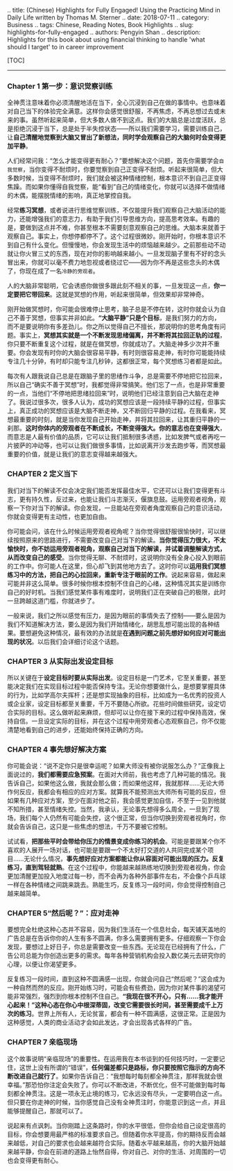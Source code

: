 .. title: (Chinese) Highlights for Fully Engaged! Using the Practicing Mind in Daily Life written by Thomas M. Sterner
.. date: 2018-07-11
.. category: Business
.. tags: Chinese, Reading Notes, Book Highlights
.. slug: highlights-for-fully-engaged
.. authors: Pengyin Shan
.. description: Highlights for this book about using financial thinking to handle 'what should I target' to in career improvement

[TOC]

* * *

### Chapter 1 第一步：意识觉察训练

全神贯注意味着你必须清醒地活在当下，全心沉浸到自己在做的事情中。也意味着对自己当下的体验完全满意。这样你会感觉很舒服，不再焦虑，不再总想过去或未来的事。虽然听起来简单，但大多数人做不到这点。我们的大脑总是过度活跃，总是拒绝沉浸于当下，总是处于半失控状态——所以我们需要学习，需要训练自己，让**自己清醒地觉察到大脑又冒出了新想法，同时学会观察自己的大脑何时会变得更加平静**。

人们经常问我：“怎么才能变得更有耐心？”要想解决这个问题，首先你需要学会`自我觉察`，当你变得不耐烦时，你要觉察到自己正变得不耐烦。听起来很简单，但大多数时候，当变得不耐烦时，我们就会被这种情绪控制，根本意识不到自己正变得焦躁。而如果你懂得自我觉察，能“看到”自己的情绪变化，你就可以选择不做情绪的木偶，能摆脱情绪的影响，真正地掌控自我。


经常**练习冥想**，或者说进行思维觉察训练，不仅能提升我们观察自己大脑活动的能力，还能增强我们的意志力，有助于我们引导思维方向，提高思考效率。有趣的是，要做到这点并不难，你甚至根本不需要刻意观察自己的思维。大脑本来就善于观察自己。事实上，你想停都停不了。这个过程很微妙。刚开始时，你根本意识不到自己有什么变化。但慢慢地，你会发现生活中的烦恼越来越少。之前那些动不动就让你火冒三丈的东西，现在对你的影响越来越小。一旦发现脑子里有不好的念头冒出来，你就可以毫不费力地忽视或者绕过它——因为你不再是这些念头的木偶了，你现在成了一名`冷静的旁观者`。


人的大脑非常聪明，它会诱惑你做很多跟此刻不相关的事，一旦发现这一点，**你一定要把它带回来**。这就是冥想的作用，听起来很简单，但效果却非常神奇。


刚开始做冥想时，你可能会很难停止思考，脑子总是不停在转，这时你就会认为自己不善于冥想，但事实并非如此。**“大脑平静”只是个目标**，是我们努力的方向，而不是要说明你有多差劲儿。你之所以觉得自己不擅长，那说明你的思考角度有问题。事实上，**冥想其实就是一个不断发现思绪偏离，并不断将其拉回正轨的过程**，你只要不断重复这个过程，就是在做冥想，你就成功了。大脑走神多少次并不重要。你会发现有时你的大脑会很容易平静，有时则很容易走神，有时你可能能持续专注几十分钟，有时却只能专注几秒钟，这都很正常，每个冥想练习者都是如此。


每次有人跟我说自己总是在跟脑子里的思绪作斗争，总是需要不停地把它拉回来，所以自己“确实不善于冥想”时，我都觉得非常搞笑。他们忘了一点，也是非常重要的一点，当他们“不停地把思绪拉回来”时，说明他们已经注意到自己大脑在走神了。我说过很多次，很多人认为，成功的冥想应该是一段持续平静的过程，但事实上，真正成功的冥想应该是大脑不断走神，又不断回归平静的过程。在我看来，冥想最重要的时刻，就是当你发现自己开始走神，并将其拉回来，让其重归平静的一刹那。**这时你体内的旁观者在不断成长，不断变得强大。你的意志也在变得强大**，而意志是人最有价值的品质，它可以让我们抵制很多诱惑，比如发脾气或者再吃一片披萨的冲动等，也可以让我们做很多事情，比如说离开沙发去跑步等，而冥想最重要的价值，就是让我们的意志变得越来越强大。


### CHAPTER 2 定义当下


我们对当下的解读不仅会决定我们能否发挥最佳水平，它还可以让我们变得更有斗志，更有持久性，反过来，也能让我们斗志渐灭，偃旗息鼓。运用旁观者视角，观察一下你对当下的解读。你会发现，一旦能站在旁观者角度观察自己的意识活动，你就会变得更有主动性，也更加自由。


你可能会问，该在什么时候运用旁观者视角呢？当你觉得很舒服很愉快时，可以继续按照原来的思路进行，不需要改变自己对当下的解读。**当你觉得压力很大，不太愉快时，你不妨运用旁观者视角，观察自己对当下的解读，并试着调整解读方式，从而改变自己的感受**。当你觉得无聊、不耐烦时，这说明你没有全身心投入到眼前的工作中。你可能人在这里，但心却飞到其他地方去了。这时你可以**运用我们冥想练习中的方法，把自己的心拉回来，重新专注于眼前的工作**。说起来容易，做起来可能并非这么简单。很多时候你根本控制不住自己的心绪，这种情况其实是训练你自己的好时机。当我们感觉某件事有难度时，说明我们正在突破自己的极限，此时一旦跨越这道门槛，你就进步了。


一般来说，我们之所以感觉有压力，是因为眼前的事情失去了控制——要么是因为我们不知道解决方法，要么是因为我们开始情绪化，胡思乱想可能出现的各种结果。要想避免这种情况，最有效的办法就是**在遇到问题之前先想好如何应对可能出现的状况**。以后我们会详细讨论这个话题。


### CHAPTER 3 从实际出发设定目标


所以关键在于**设定目标时要从实际出发**。设定目标是一门艺术，它至关重要，甚至能决定我们在实现目标过程中能否保持专注。无论你想要做什么，是想要掌握具体的行为，比如学高尔夫挥杆；还是想实现抽象的目标，比如成为一名优秀的投资人或企业家，设定目标都至关重要，千万不要随心所欲。花些时间做些研究，设定切合实际的目标。这么做听起来麻烦，但却可以让你在接下来的过程中保持高效，保持自信。一旦设定实际的目标，并在这个过程中用旁观者心态观察自己，你不仅能清楚地看到自己的进步，还能始终保持正确的方向。


### CHAPTER 4 事先想好解决方案


你可能会说：“说不定你只是很幸运呢？如果大师没有被你说服怎么办？”正像我上面说过的，**我们都需要应急预案**。在面对大师前，我也考虑了几种可能的情况。我告诉自己，如果他这么做，我就会那么做；而如果他这样，我就那样……无论大师作何反应，我都会有相应的应对方案。就算我不能预测出大师所有可能的反应，但如果有几种应对方案，至少在面对他之前，我会感觉更加自信，不至于一见到他就不知所措，甚至情绪失控。当然，我承认，无论事先想得多么周全，一旦到了现场，我们每个人仍然有可能会失控，这个很正常，但当你切换到旁观者视角时，你就会告诉自己，这只是一些焦虑的想法，千万不要被它控制。


试试看，**把那些平时会带给你压力的情景变成你练习的机会**。可能是要跟某个你不喜欢的人展开一场对话，也可能是要跟一个不太好打交道的人共同完成某个项目……无论什么情况，**事先想好应对方案都能让你从容面对可能出现的压力。反复练习，直到驾轻就熟**。在这个过程中，你能越来越熟练地切换到旁观者视角，你会更加清醒更加投入地度过每一秒，而不会再为各种外部事件左右，不会像个乒乓球一样在各种情绪之间跳来跳去。熟能生巧，反复练习一段时间，你会觉得控制自己越来越简单。

### CHAPTER 5“然后呢？”：应对走神


要想完全杜绝这种心态并不容易，因为我们生活在一个信息社会，每天铺天盖地的广告总是在告诉你你的人生有多不圆满，你多么需要拥有更多。仔细观察一下你会发现，要想过上好日子，你总是需要改变一些东西。无论现在已经拥有了什么，广告公司总能为你创造出更多的需求。每年各种营销机构会投入数亿美元去研究你的心理，以便让你渴望更多。


反复练习一段时间，直到这种不圆满感一出现，你就会问自己“然后呢？”这会成为一种自然而然的反应。刚开始练习时，可能会有些费劲，因为你对某件事的渴望可能非常强烈，强烈到你根本控制不住自己。**“我现在很不开心，只有……我才能开心起来！”这种心态在你心中根深蒂固，改变它需要很长时间，甚至需要成千上万次的练习**。世界上所有人，无论贫富，都会有一种不圆满感，这很正常。正是因为这种感觉，人类的商业活动才会如此发达，才会出现各式各样的广告。


### CHAPTER 7 亲临现场


这个故事说明“亲临现场”的重要性。在运用我在本书谈到的任何技巧时，一定要记住，这世上没有所谓的“错误”，**任何偏差都只是路标，你只要按照它指示的方向不断改进自己就行了**。如果你告诉自己：“我想每时每刻都全神贯注，那样我就会很幸福。”那恐怕你注定会失败了。你可以不断改进，不断优化，但不可能做到每时每刻都全神贯注。这是一项永无止境的练习，它永远没有尽头，一定要明白这一点。但只要在你走神的时候，当你感觉自己没有全神贯注时，你能意识到这一点，并且能够提醒自己，那就可以了。


说起来有点讽刺。当你刚踏上这条路时，你的水平很低，但你会给自己设定很高的目标，你会想要用最严格的标准要求自己。但随着你水平提高，你的期待反而会越来越低，对自己的要求也会越来越符合实际。随着水平越来越高，你的大脑开始越来越平静，你会在前进的道路上怡然自得，你对自己、对你的生活、对周围的一切也会变得更有耐心。